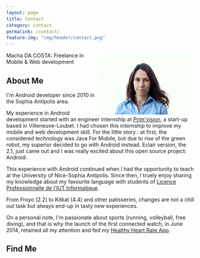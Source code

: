 ```yaml
---
layout: page
title: Contact
category: contact
permalink: /contact/
feature-img: "img/header/contact.png"
---
```


<img style="float: right;" alt="macha da costa" src="/img/macha_profil.jpg">
Macha DA COSTA: Freelance in Mobile & Web development

## About Me
I'm Android developer since 2010 in the Sophia Antipolis area.

My experience in Android development started with an engineer internship at [Prim'vision](https://www.primvision.com/), a start-up based in Villeneuve-Loubet. I had chosen this internship to improve my mobile and web development skill. For the little story : at first, the considered technology was Java For Mobile, but due to rise of the green robot, my superior decided to go with Android instead. Eclair version, the 2.1, just came out and I was really excited about this open source project: Android.

This experience with Android continued when I had the opportunity to teach at the University of Nice-Sophia Antipolis. Since then, I truely enjoy sharing my knowledge about my favourite language with students of [Licence Professionnelle de l'IUT Informatique](http://lpsil.unice.fr/doku.php).

From Froyo (2.2) to Kitkat (4.4) and other patisseries, changes are not a chill out task but always end-up in tasty new experiences.

On a personal note, I'm passionate about sports (running, volleyball, free diving), and that is why the launch of the first connected watch, in June 2014, retained all my attention and fed my [Healthy Heart Rate App](http://www.chillcoding.com/bachamada).

## Find Me



<a href="https://www.facebook.com/{{ site.theme.facebook }}" title="{{ site.theme.str_follow_on }} Facebook">
<i class="fa fa-fw fa-facebook"></i>
</a>
<a href="https://github.com/{{ site.theme.github }}" title="{{ site.theme.str_follow_on }} GitHub">
<i class="fa fa-fw fa-github"></i>
</a>
<a href="{{ site.theme.linkedin }}" title="{{ site.theme.str_follow_on }} LinkedIn">
<i class="fa fa-fw fa-linkedin"></i>
</a>
<a href="https://twitter.com/{{ site.theme.twitter }}" title="{{ site.theme.str_follow_on }} Twitter">
<i class="fa fa-fw fa-twitter"></i>
</a>
<a href="mailto:{{ site.theme.email_address }}" title="{{ site.theme.str_email }}">
<i class="fa fa-fw fa-envelope"></i>
</a>


